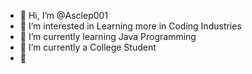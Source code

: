 - 👋 Hi, I’m @Asclep001
- 👀 I’m interested in Learning more in Coding Industries 
- 🌱 I’m currently learning Java Programming
- 🌱 I’m currently a College Student
- 🌱 


<!---
Asclep001/Asclep001 is a ✨ special ✨ repository because its `README.md` (this file) appears on your GitHub profile.
You can click the Preview link to take a look at your changes.
--->

